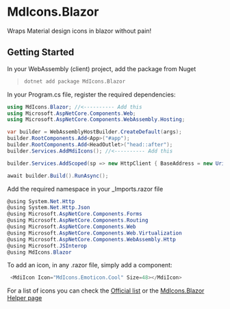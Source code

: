 # MdIcons.Blazor
Wraps Material design icons in blazor without pain!

## Getting Started

In your WebAssembly (client) project, add the package from Nuget

> ```bash
> dotnet add package MdIcons.Blazor
> ```

In your Program.cs file, register the required dependencies: 

````csharp
using MdIcons.Blazor; //<---------- Add this
using Microsoft.AspNetCore.Components.Web;
using Microsoft.AspNetCore.Components.WebAssembly.Hosting;

var builder = WebAssemblyHostBuilder.CreateDefault(args);
builder.RootComponents.Add<App>("#app");
builder.RootComponents.Add<HeadOutlet>("head::after");
builder.Services.AddMdiIcons(); //<---------- Add this

builder.Services.AddScoped(sp => new HttpClient { BaseAddress = new Uri(builder.HostEnvironment.BaseAddress) });

await builder.Build().RunAsync();

````



Add the required namespace in your _Imports.razor file

```csharp
@using System.Net.Http
@using System.Net.Http.Json
@using Microsoft.AspNetCore.Components.Forms
@using Microsoft.AspNetCore.Components.Routing
@using Microsoft.AspNetCore.Components.Web
@using Microsoft.AspNetCore.Components.Web.Virtualization
@using Microsoft.AspNetCore.Components.WebAssembly.Http
@using Microsoft.JSInterop
@using MdIcons.Blazor
```

To add an icon, in any .razor file, simply add a <MdiIcon/>  component:

````csharp
 <MdiIcon Icon="MdIcons.Emoticon.Cool" Size=48></MdiIcon>
````



For a list of icons you can check the [Official list](https://materialdesignicons.com/) or the [MdIcons.Blazor Helper page](https://davidnajar.github.io/MdIcons.Blazor/)

